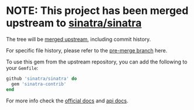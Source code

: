 # NOTE: This project has been merged upstream to [sinatra/sinatra](https://github.com/sinatra/sinatra)

The tree will be [merged upstream](https://github.com/sinatra/sinatra/tree/master/sinatra-contrib), including commit history.

For specific file history, please refer to the [pre-merge branch](https://github.com/sinatra/sinatra-contrib/tree/pre-merge) here.

To use this gem from the upstream repository, you can add the following to your `Gemfile`:

```ruby
github 'sinatra/sinatra' do
  gem 'sinatra-contrib'
end
```

For more info check the [official docs](http://www.sinatrarb.com/contrib/) and
[api docs](http://www.rubydoc.info/gems/sinatra-contrib).
